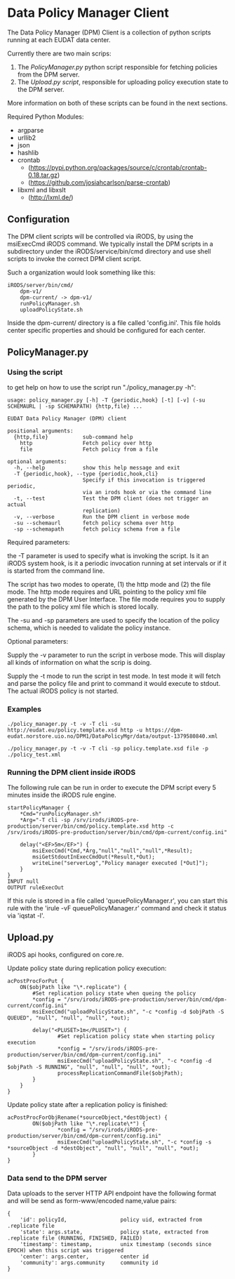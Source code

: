 # Data Policy Manager Client #

The Data Policy Manager (DPM) Client is a collection of python scripts running at each EUDAT data center.

Currently there are two main scrips:
1. The *PolicyManager.py* python script responsible for fetching policies from the DPM server.
2. The *Upload.py script*, responsible for uploading policy execution state to the DPM server.

More information on both of these scripts can be found in the next sections.

Required Python Modules:
 * argparse
 * urllib2
 * json
 * hashlib
 * crontab
   * (https://pypi.python.org/packages/source/c/crontab/crontab-0.18.tar.gz)
   * (https://github.com/josiahcarlson/parse-crontab)
 * libxml and libxslt
   * (http://lxml.de/)

## Configuration ##

The DPM client scripts will be controlled via iRODS, by using the msiExecCmd iRODS command. We typically install the DPM
scripts in a subdirectory under the iRODS/service/bin/cmd directory and use shell scripts to invoke the correct DPM client
script.

Such a organization would look something like this:

    iRODS/server/bin/cmd/
        dpm-v1/
        dpm-current/ -> dpm-v1/
        runPolicyManager.sh
        uploadPolicyState.sh

Inside the dpm-current/ directory is a file called 'config.ini'. This file holds center specific properties and should be
configured for each center.

## PolicyManager.py ##

### Using the script ###

to get help on how to use the script run "./policy_manager.py -h":

    usage: policy_manager.py [-h] -T {periodic,hook} [-t] [-v] (-su SCHEMAURL | -sp SCHEMAPATH) {http,file} ...

    EUDAT Data Policy Manager (DPM) client

    positional arguments:
      {http,file}           sub-command help
        http                Fetch policy over http
        file                Fetch policy from a file

    optional arguments:
      -h, --help            show this help message and exit
      -T {periodic,hook}, --type {periodic,hook,cli}
                            Specify if this invocation is triggered periodic,
                            via an irods hook or via the command line
      -t, --test            Test the DPM client (does not trigger an actual
                            replication)
      -v, --verbose         Run the DPM client in verbose mode
      -su --schemaurl	    fetch policy schema over http
      -sp --schemapath	    fetch policy schema from a file

Required parameters:

the -T parameter is used to specify what is invoking the script. Is it an iRODS
system hook, is it a periodic invocation running at set intervals or if it is 
started from the command line.

The script has two modes to operate, (1) the http mode and (2) the file mode. The
http mode requires and URL pointing to the policy xml file generated by the DPM 
User Interface. The file mode requires you to supply the path to the policy xml
file which is stored locally.

The -su and -sp parameters are used to specify the location of the policy schema, 
which is needed to validate the policy instance.

Optional parameters:

Supply the -v parameter to run the script in verbose mode. This will display all
kinds of information on what the scrip is doing.

Supply the -t mode to run the script in test mode. In test mode it will fetch and
parse the policy file and print to command it would execute to stdout. The actual
iRODS policy is not started. 

### Examples ###

`./policy_manager.py -t -v -T cli -su http://eudat.eu/policy.template.xsd http -u https://dpm-eudat.norstore.uio.no/DPM1/DataPolicyMgr/data/output-1379580840.xml`

`./policy_manager.py -t -v -T cli -sp policy.template.xsd file -p ./policy_test.xml`

### Running the DPM client inside iRODS ###

The following rule can be run in order to execute the DPM script every 5 minutes inside the iRODS rule engine.

    startPolicyManager {
        *Cmd="runPolicyManager.sh"
        *Arg="-T cli -sp /srv/irods/iRODS-pre-production/server/bin/cmd/policy.template.xsd http -c /srv/irods/iRODS-pre-production/server/bin/cmd/dpm-current/config.ini"

        delay("<EF>5m</EF>") {
            msiExecCmd(*Cmd,*Arg,"null","null","null",*Result);
            msiGetStdoutInExecCmdOut(*Result,*Out);
            writeLine("serverLog","Policy manager executed [*Out]");
        }
    }
    INPUT null
    OUTPUT ruleExecOut

If this rule is stored in a file called 'queuePolicyManager.r', you can start this rule with the 'irule -vF queuePolicyManager.r' command
and check it status via 'iqstat -l'.

## Upload.py ##

iRODS api hooks, configured on core.re.

Update policy state during replication policy execution:

    acPostProcForPut {
        ON($objPath like "\*.replicate") {
            #Set replication policy state when queing the policy
            *config = "/srv/irods/iRODS-pre-production/server/bin/cmd/dpm-current/config.ini"
            msiExecCmd("uploadPolicyState.sh", "-c *config -d $objPath -S QUEUED", "null", "null", "null", *out);

            delay("<PLUSET>1m</PLUSET>") {
                    #Set replication policy state when starting policy execution
                    *config = "/srv/irods/iRODS-pre-production/server/bin/cmd/dpm-current/config.ini"
                    msiExecCmd("uploadPolicyState.sh", "-c *config -d $objPath -S RUNNING", "null", "null", "null", *out);
                    processReplicationCommandFile($objPath);
            }
        }
    }

Update policy state after a replication policy is finished:

    acPostProcForObjRename(*sourceObject,*destObject) {
            ON($objPath like "\*.replicate\*") {
                    *config = "/srv/irods/iRODS-pre-production/server/bin/cmd/dpm-current/config.ini"
                    msiExecCmd("uploadPolicyState.sh", "-c *config -s *sourceObject -d *destObject", "null", "null", "null", *out);
            }
    }

### Data send to the DPM server ###

Data uploads to the server HTTP API endpoint have the following format and will be send as form-www/encoded name,value pairs:

    {
        'id': policyId,                 policy uid, extracted from .replicate file
        'state': args.state,            policy state, extracted from .replicate file (RUNNING, FINISHED, FAILED)
        'timestamp': timestamp,         unix timestamp (seconds since EPOCH) when this script was triggered
        'center': args.center,          center id
        'community': args.community     community id
    }

